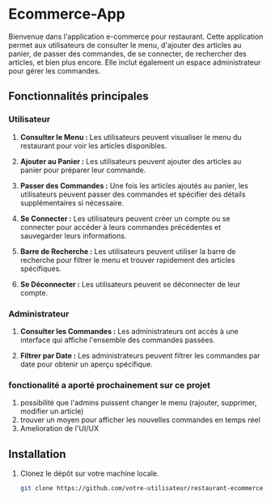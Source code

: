 # Ecommerce-App


Bienvenue dans l'application e-commerce pour restaurant. Cette application permet aux utilisateurs de consulter le menu, d'ajouter des articles au panier, de passer des commandes, de se connecter, de rechercher des articles, et bien plus encore. Elle inclut également un espace administrateur pour gérer les commandes.

## Fonctionnalités principales

### Utilisateur

1. **Consulter le Menu :** Les utilisateurs peuvent visualiser le menu du restaurant pour voir les articles disponibles.

2. **Ajouter au Panier :** Les utilisateurs peuvent ajouter des articles au panier pour préparer leur commande.

3. **Passer des Commandes :** Une fois les articles ajoutés au panier, les utilisateurs peuvent passer des commandes et spécifier des détails supplémentaires si nécessaire.

4. **Se Connecter :** Les utilisateurs peuvent créer un compte ou se connecter pour accéder à leurs commandes précédentes et sauvegarder leurs informations.

5. **Barre de Recherche :** Les utilisateurs peuvent utiliser la barre de recherche pour filtrer le menu et trouver rapidement des articles spécifiques.

6. **Se Déconnecter :** Les utilisateurs peuvent se déconnecter de leur compte.

### Administrateur

1. **Consulter les Commandes :** Les administrateurs ont accès à une interface qui affiche l'ensemble des commandes passées.

2. **Filtrer par Date :** Les administrateurs peuvent filtrer les commandes par date pour obtenir un aperçu spécifique.

### fonctionalité a aporté prochainement sur ce projet 

1. possibilité que l'admins puissent changer le menu (rajouter, supprimer, modifier un article)
2. trouver un moyen pour afficher les nouvelles commandes en temps réel
3. Amelioration de l'UI/UX  

## Installation

1. Clonez le dépôt sur votre machine locale.

   ```bash
   git clone https://github.com/votre-utilisateur/restaurant-ecommerce.git


